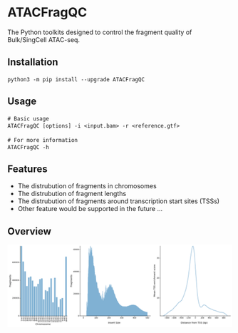 # ATACFragQC

The Python toolkits designed to control the fragment quality of Bulk/SingCell ATAC-seq.

## Installation
~~~
python3 -m pip install --upgrade ATACFragQC
~~~

## Usage
~~~
# Basic usage
ATACFragQC [options] -i <input.bam> -r <reference.gtf>

# For more information
ATACFragQC -h
~~~

## Features
* The distrubution of fragments in chromosomes
* The distrubution of fragment lengths
* The distrubution of fragments around transcription start sites (TSSs)
* Other feature would be supported in the future ...

## Overview
![Overview of ATACFragQC](https://raw.githubusercontent.com/0CBH0/ATACFragQC/main/Images/MCBULK_qc.png)
